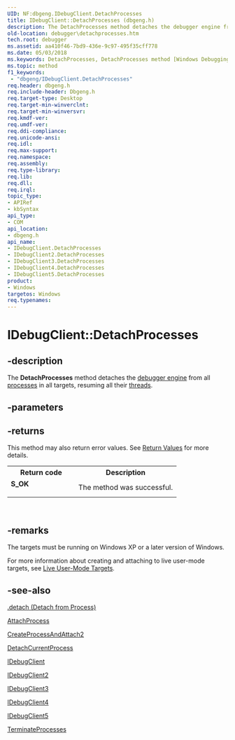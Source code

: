 ```yaml
---
UID: NF:dbgeng.IDebugClient.DetachProcesses
title: IDebugClient::DetachProcesses (dbgeng.h)
description: The DetachProcesses method detaches the debugger engine from all processes in all targets, resuming all their threads.
old-location: debugger\detachprocesses.htm
tech.root: debugger
ms.assetid: aa410f46-7bd9-436e-9c97-495f35cff778
ms.date: 05/03/2018
ms.keywords: DetachProcesses, DetachProcesses method [Windows Debugging], DetachProcesses method [Windows Debugging],IDebugClient interface, DetachProcesses method [Windows Debugging],IDebugClient2 interface, DetachProcesses method [Windows Debugging],IDebugClient3 interface, DetachProcesses method [Windows Debugging],IDebugClient4 interface, DetachProcesses method [Windows Debugging],IDebugClient5 interface, IDebugClient interface [Windows Debugging],DetachProcesses method, IDebugClient.DetachProcesses, IDebugClient2 interface [Windows Debugging],DetachProcesses method, IDebugClient2::DetachProcesses, IDebugClient3 interface [Windows Debugging],DetachProcesses method, IDebugClient3::DetachProcesses, IDebugClient4 interface [Windows Debugging],DetachProcesses method, IDebugClient4::DetachProcesses, IDebugClient5 interface [Windows Debugging],DetachProcesses method, IDebugClient5::DetachProcesses, IDebugClient::DetachProcesses, IDebugClient_375aab38-2821-4154-911f-1df9e204146c.xml, dbgeng/IDebugClient2::DetachProcesses, dbgeng/IDebugClient3::DetachProcesses, dbgeng/IDebugClient4::DetachProcesses, dbgeng/IDebugClient5::DetachProcesses, dbgeng/IDebugClient::DetachProcesses, debugger.detachprocesses
ms.topic: method
f1_keywords:
 - "dbgeng/IDebugClient.DetachProcesses"
req.header: dbgeng.h
req.include-header: Dbgeng.h
req.target-type: Desktop
req.target-min-winverclnt: 
req.target-min-winversvr: 
req.kmdf-ver: 
req.umdf-ver: 
req.ddi-compliance: 
req.unicode-ansi: 
req.idl: 
req.max-support: 
req.namespace: 
req.assembly: 
req.type-library: 
req.lib: 
req.dll: 
req.irql: 
topic_type:
- APIRef
- kbSyntax
api_type:
- COM
api_location:
- dbgeng.h
api_name:
- IDebugClient.DetachProcesses
- IDebugClient2.DetachProcesses
- IDebugClient3.DetachProcesses
- IDebugClient4.DetachProcesses
- IDebugClient5.DetachProcesses
product:
- Windows
targetos: Windows
req.typenames: 
---
```


# IDebugClient::DetachProcesses


## -description


The <b>DetachProcesses</b> method detaches the <a href="https://docs.microsoft.com/windows-hardware/drivers/debugger/introduction">debugger engine</a> from all <a href="https://docs.microsoft.com/windows-hardware/drivers/debugger/controlling-threads-and-processes">processes</a> in all targets, resuming all their <a href="https://docs.microsoft.com/windows-hardware/drivers/debugger/controlling-threads-and-processes">threads</a>.


## -parameters






## -returns



This method may also return error values.  See <a href="https://docs.microsoft.com/windows-hardware/drivers/debugger/hresult-values">Return Values</a> for more details.

<table>
<tr>
<th>Return code</th>
<th>Description</th>
</tr>
<tr>
<td width="40%">
<dl>
<dt><b>S_OK</b></dt>
</dl>
</td>
<td width="60%">
The method was successful.

</td>
</tr>
</table>
 




## -remarks



The targets must be running on Windows XP or a later version of Windows.

For more information about creating and attaching to live user-mode targets, see <a href="https://docs.microsoft.com/windows-hardware/drivers/debugger/live-user-mode-targets">Live User-Mode Targets</a>.




## -see-also




<a href="https://docs.microsoft.com/windows-hardware/drivers/debugger/-detach--detach-from-process-">.detach (Detach from Process)</a>



<a href="https://docs.microsoft.com/windows-hardware/drivers/ddi/dbgeng/nf-dbgeng-idebugclient5-attachprocess">AttachProcess</a>



<a href="https://docs.microsoft.com/windows-hardware/drivers/ddi/dbgeng/nf-dbgeng-idebugclient5-createprocessandattach2">CreateProcessAndAttach2</a>



<a href="https://docs.microsoft.com/windows-hardware/drivers/ddi/dbgeng/nf-dbgeng-idebugclient5-detachcurrentprocess">DetachCurrentProcess</a>



<a href="https://docs.microsoft.com/windows-hardware/drivers/ddi/dbgeng/nn-dbgeng-idebugclient">IDebugClient</a>



<a href="https://docs.microsoft.com/windows-hardware/drivers/ddi/dbgeng/nn-dbgeng-idebugclient2">IDebugClient2</a>



<a href="https://docs.microsoft.com/windows-hardware/drivers/ddi/dbgeng/nn-dbgeng-idebugclient3">IDebugClient3</a>



<a href="https://docs.microsoft.com/windows-hardware/drivers/ddi/dbgeng/nn-dbgeng-idebugclient4">IDebugClient4</a>



<a href="https://docs.microsoft.com/windows-hardware/drivers/ddi/dbgeng/nn-dbgeng-idebugclient5">IDebugClient5</a>



<a href="https://docs.microsoft.com/windows-hardware/drivers/ddi/dbgeng/nf-dbgeng-idebugclient5-terminateprocesses">TerminateProcesses</a>
 

 

